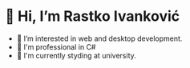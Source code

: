 # 👋 Hi, I’m Rastko Ivanković
- 👀 I’m interested in web and desktop development.
- 💪 I'm professional in C#
- 📝 I'm currently styding at university.

